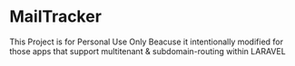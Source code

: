 # MailTracker

This Project is for Personal Use Only Beacuse it intentionally modified for those apps that support multitenant & subdomain-routing within LARAVEL  
